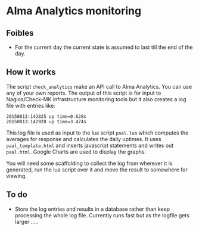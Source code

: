 # Alma Analytics monitoring

## Foibles

- For the current day the current state is assumed to last till the end
of the day.

## How it works

The script `check_analytics` make an API call to Alma Analytics. You can
use any of your own reports. The output of this script is for input to
Nagios/Check-MK infrastructure monitoring tools but it also creates a
log file with entries like:


    20150813:142825 up time=0.628s
    20150813:142928 up time=3.474s

This log file is used as input to the lua script `paal.lua` which computes
the averages for response and calculates the daily uptimes. It uses
`paal_template.html` and inserts javascript statements and writes out
`paal.html`. Google Charts are used to display the graphs.

You will need some scaffolding to collect the log from wherever it is
generated, run the lua script over it and move the result to somewhere
for viewing.

## To do

- Store the log entries and results in a database rather than keep
processing the whole log file. Currently runs fast but as the logfile
gets larger .....

